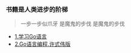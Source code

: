 ### 书籍是人类进步的阶梯
 > 一步一步似爪牙 是魔鬼的步伐 是魔鬼的步伐

 * [1.学习Go语言](学习Go语言.pdf)<br>
 * [2.Go语言编程.许式伟版](Go语言编程.许式伟版.md)<br>